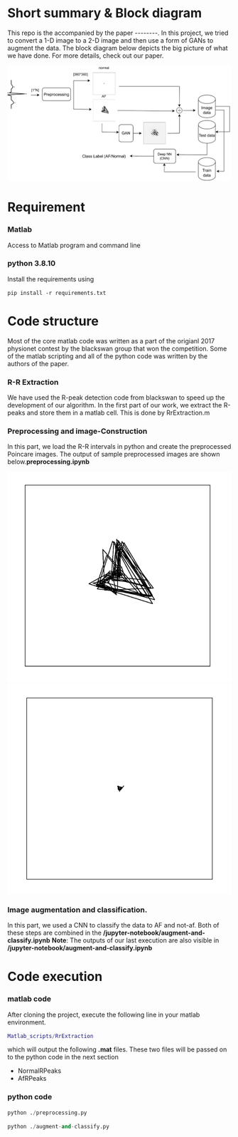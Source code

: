 # Short summary & Block diagram
This repo is the accompanied by the paper --------. In this project, we tried to convert a 1-D image to a 2-D image and then use a form of GANs to augment the data. The block diagram below depicts the big picture of what we have done. For more details, check out our paper.

![Block diagram](/figures/block-diagram.png)


# Requirement
### Matlab 
 Access to Matlab program and command line 
### python 3.8.10
Install the requirements using

```
pip install -r requirements.txt
```




# Code structure
Most of the core matlab code was written as a part of the origianl 2017 physionet contest by the blackswan group that won the competition.
Some of the matlab scripting and all of the python code was written by the authors of the paper.

### R-R Extraction
We have used the R-peak detection code from blackswan to speed up the development of our algorithm. 
In the first part of our work, we extract the R-peaks and store them in a matlab cell. This is done by RrExtraction.m 

### Preprocessing and image-Construction
In this part, we load the R-R intervals in python and create the preprocessed Poincare images.
The output of sample preprocessed images are shown below.**preprocessing.ipynb**

![Normal image](/figures/af.png)
![AF image](/figures/normal.png)
### Image augmentation and classification.
In this part, we used a CNN to classify the data to AF and not-af.
Both of these steps are combined in the **/jupyter-notebook/augment-and-classify.ipynb**
**Note**: The outputs of our last execution are also visible in **/jupyter-notebook/augment-and-classify.ipynb**

# Code execution
### matlab code
After cloning the project, execute the following line in your matlab environment.
```matlab
Matlab_scripts/RrExtraction
```
which will output the following **.mat** files. These two files will be passed on to the python code in the next section
* NormalRPeaks
* AfRPeaks
### python code
```python
python ./preprocessing.py
```
```python
python ./augment-and-classify.py
```



